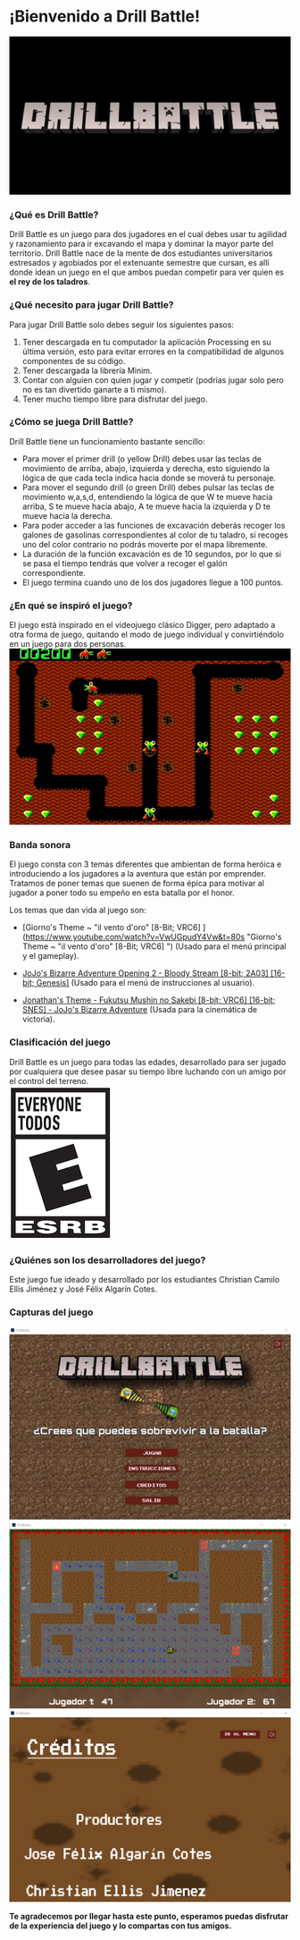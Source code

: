 # ¡Bienvenido a Drill Battle!  
![Portada](https://github.com/Computer-Programming-I-UIS/game-drill-battle/blob/8ceb1f390f2337fe982fbc4b9c3c63d2d370e511/Imagenes/WhatsApp%20Image%202021-10-07%20at%209.23.24%20PM.jpeg)
### ¿Qué es Drill Battle?
Drill Battle es un juego para dos jugadores en el cual debes usar tu agilidad y razonamiento para ir excavando el mapa y dominar la mayor parte del territorio. Drill Battle nace de la mente de dos estudiantes universitarios estresados y agobiados por el extenuante semestre que cursan, es allí donde idean un juego en el que ambos puedan competir para ver quien es **el rey de los taladros**.
### ¿Qué necesito para jugar Drill Battle?
Para jugar Drill Battle solo debes seguir los siguientes pasos:
1.  Tener descargada en tu computador la aplicación Processing en su última versión, esto para evitar errores en la compatibilidad de algunos componentes de su código.
2. Tener descargada la librería Minim.
3. Contar con alguien con quien jugar y competir (podrías jugar solo pero no es tan divertido ganarte a ti mismo).
4. Tener mucho tiempo libre para disfrutar del juego.

### ¿Cómo se juega Drill Battle?
Drill Battle tiene un funcionamiento bastante sencillo:
- Para mover el primer drill (o yellow Drill) debes usar las teclas de movimiento de arriba, abajo, izquierda y derecha, esto siguiendo la lógica de que cada tecla indica hacia donde se moverá tu personaje.
- Para mover el segundo drill (o green Drill) debes pulsar las teclas de movimiento w,a,s,d, entendiendo la lógica de que W te mueve hacia arriba, S te mueve hacia abajo, A te mueve hacia la izquierda y D te mueve hacia la derecha.
- Para poder acceder a las funciones de excavación deberás recoger los galones de gasolinas correspondientes al color de tu taladro, si recoges uno del color contrario no podrás moverte por el mapa libremente.
- La duración de la función excavación es de 10 segundos, por lo que si se pasa el tiempo tendrás que volver a recoger el galón correspondiente.
- El juego termina cuando uno de los dos jugadores llegue a 100 puntos.

### ¿En qué se inspiró el juego?
El juego está inspirado en el videojuego clásico Digger, pero adaptado a otra forma de juego, quitando el modo de juego individual y convirtiéndolo en un juego para dos personas.    
![Digger](https://github.com/Computer-Programming-I-UIS/game-drill-battle/blob/8ceb1f390f2337fe982fbc4b9c3c63d2d370e511/Imagenes/Digger.jpg)

### Banda sonora
El juego consta con 3 temas diferentes que ambientan de forma heróica e introduciendo a los jugadores a la aventura que están por emprender. Tratamos de poner temas que suenen de forma épica para motivar al jugador a poner todo su empeño en esta batalla por el honor.

Los temas que dan vida al juego son:
- [Giorno's Theme ~ "il vento d'oro" [8-Bit; VRC6] ](https://www.youtube.com/watch?v=VwUGpudY4Vw&t=80s "Giorno's Theme ~ "il vento d'oro" [8-Bit; VRC6] ") (Usado para el menú principal y el gameplay).

- [JoJo's Bizarre Adventure Opening 2 - Bloody Stream [8-bit; 2A03] [16-bit; Genesis]](https://www.youtube.com/watch?v=8R-gALZveUQ&list=PLcIZDcuuu7Rxtr-uHU8229o4hLSs9jcI6&index=4 "JoJo's Bizarre Adventure Opening 2 - Bloody Stream [8-bit; 2A03] [16-bit; Genesis]") (Usado para el menú de instrucciones al usuario).

- [Jonathan's Theme - Fukutsu Mushin no Sakebi [8-bit; VRC6] [16-bit; SNES] - JoJo's Bizarre Adventure](https://www.youtube.com/watch?v=_gGJIbENt6U&t=9s "Jonathan's Theme - Fukutsu Mushin no Sakebi [8-bit; VRC6] [16-bit; SNES] - JoJo's Bizarre Adventure") (Usada para la cinemática de victoria).

### Clasificación del juego
Drill Battle es un juego para todas las edades, desarrollado para ser jugado por cualquiera que desee pasar su tiempo libre luchando con un amigo por el control del terreno.  
![Clasificacion](https://github.com/Computer-Programming-I-UIS/game-drill-battle/blob/8ceb1f390f2337fe982fbc4b9c3c63d2d370e511/Imagenes/descarga.png)

### ¿Quiénes son los desarrolladores del juego?
Este juego fue ideado y desarrollado por los estudiantes Christian Camilo Ellis Jiménez y José Félix Algarín Cotes.

### Capturas del juego  
![Inicio](https://github.com/Computer-Programming-I-UIS/game-drill-battle/blob/91fe028e8c9595f755b5ce04502f00c7b65dacb8/Imagenes/Captura%20de%20pantalla%202021-10-07%20231753.png)  
![ingame](https://github.com/Computer-Programming-I-UIS/game-drill-battle/blob/8ceb1f390f2337fe982fbc4b9c3c63d2d370e511/Imagenes/Captura%20de%20pantalla%202021-10-07%20232047.png)  
![Creditos](https://github.com/Computer-Programming-I-UIS/game-drill-battle/blob/91fe028e8c9595f755b5ce04502f00c7b65dacb8/Imagenes/Captura%20de%20pantalla%202021-10-19%20205603.png)  

 **Te agradecemos por llegar hasta este punto, esperamos puedas disfrutar de la experiencia del juego y lo compartas con tus amigos.**


